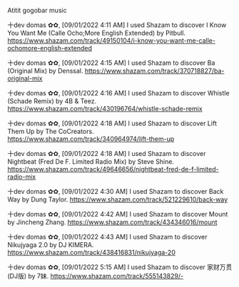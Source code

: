Atitit gogobar music

十dev domas ✿✿, [09/01/2022 4:11 AM]
I used Shazam to discover I Know You Want Me (Calle Ocho;More English Extended) by Pitbull. https://www.shazam.com/track/49150104/i-know-you-want-me-calle-ochomore-english-extended

十dev domas ✿✿, [09/01/2022 4:15 AM]
I used Shazam to discover Ba (Original Mix) by Denssal. https://www.shazam.com/track/370718827/ba-original-mix

十dev domas ✿✿, [09/01/2022 4:16 AM]
I used Shazam to discover Whistle (Schade Remix) by 4B & Teez. https://www.shazam.com/track/430196764/whistle-schade-remix

十dev domas ✿✿, [09/01/2022 4:18 AM]
I used Shazam to discover Lift Them Up by The CoCreators. https://www.shazam.com/track/340964974/lift-them-up

十dev domas ✿✿, [09/01/2022 4:18 AM]
I used Shazam to discover Nightbeat (Fred De F. Limited Radio Mix) by Steve Shine. https://www.shazam.com/track/49646656/nightbeat-fred-de-f-limited-radio-mix

十dev domas ✿✿, [09/01/2022 4:30 AM]
I used Shazam to discover Back Way by Dung Taylor. https://www.shazam.com/track/521229610/back-way

 
十dev domas ✿✿, [09/01/2022 4:42 AM]
I used Shazam to discover Mount by Jincheng Zhang. https://www.shazam.com/track/434346016/mount

十dev domas ✿✿, [09/01/2022 4:43 AM]
I used Shazam to discover Nikujyaga 2.0 by DJ KIMERA. https://www.shazam.com/track/438416831/nikujyaga-20

十dev domas ✿✿, [09/01/2022 5:15 AM]
I used Shazam to discover 家财万贯(DJ版) by 7妹. https://www.shazam.com/track/555143829/-
